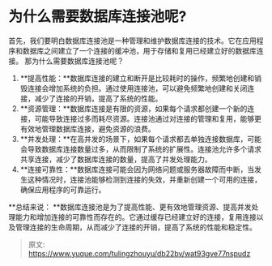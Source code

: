 # 为什么需要数据库连接池呢?

首先，我们要明白数据库连接池是一种管理和维护数据库连接的技术。它在应用程序和数据库之间建立了一个连接的缓冲池，用于存储和复用已经建立好的数据库连接。
那为什么需要数据库连接池呢？

1. **提高性能：**数据库连接的建立和断开是比较耗时的操作，频繁地创建和销毁连接会增加系统的负担。通过使用连接池，可以避免频繁地创建和关闭连接，减少了连接的开销，提高了系统的性能。
2. **资源管理：**数据库连接是有限的资源，如果每个请求都创建一个新的连接，可能导致连接过多而耗尽资源。连接池通过对连接的管理和复用，能够更有效地管理数据库连接，避免资源的浪费。
3. **并发处理：**在高并发的场景下，如果每个请求都去单独连接数据库，可能会导致数据库连接数量过多，从而限制了系统的扩展性。连接池允许多个请求共享连接，减少了数据库连接的数量，提高了并发处理能力。
4. **连接可靠性：**数据库连接可能会因为网络问题或服务器故障而中断，当发生这种情况时，连接池能够检测到连接的失效，并重新创建一个可用的连接，确保应用程序的可靠运行。

**总结来说： **数据库连接池是为了提高性能、更有效地管理资源、提高并发处理能力和增加连接的可靠性而存在的。它通过缓存已经建立好的连接，复用连接以及管理连接的生命周期，从而减少了连接的开销，提高了系统的性能和稳定性。


> 原文: <https://www.yuque.com/tulingzhouyu/db22bv/wat93gve77nspudz>